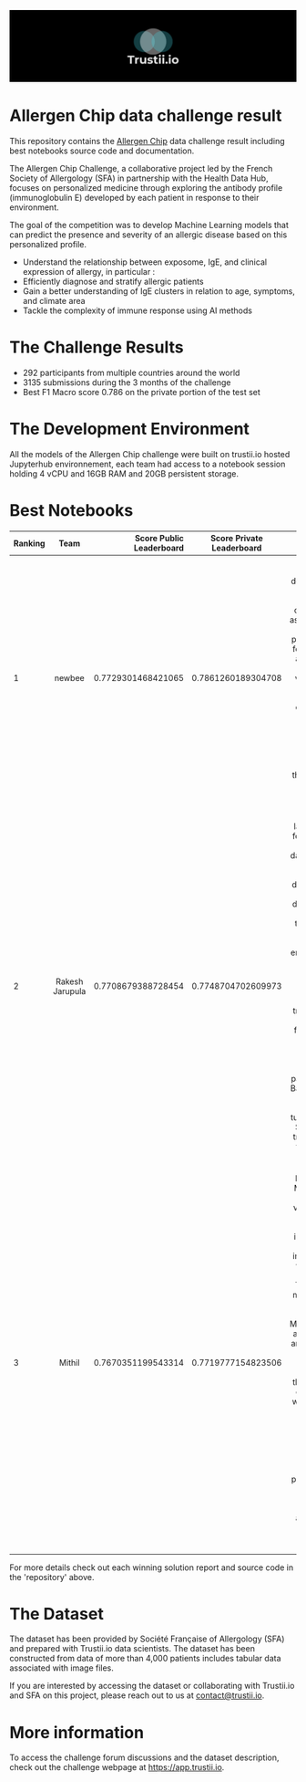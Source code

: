 ![trustii logo](/HeroImage.png)

# Allergen Chip data challenge result
This repository contains the [Allergen Chip](https://www.trustii.io/post/allergen-chip) data challenge result including best notebooks source code and documentation.

The Allergen Chip Challenge, a collaborative project led by the French Society of Allergology (SFA) in partnership with the Health Data Hub, focuses on personalized medicine through exploring the antibody profile (immunoglobulin E) developed by each patient in response to their environment. 

The goal of the competition was to develop Machine Learning models that can predict the presence and severity of an allergic disease based on this personalized profile. 
* Understand the relationship between exposome, IgE, and clinical expression of allergy, in particular : 
* Efficiently diagnose and stratify allergic patients
* Gain a better understanding of IgE clusters in relation to age, symptoms, and climate area
* Tackle the complexity of immune response using AI methods

# The Challenge Results

* 292 participants from multiple countries around the world
* 3135 submissions during the 3 months of the challenge
* Best F1 Macro score 0.786 on the private portion of the test set

# The Development Environment 

All the models of the Allergen Chip challenge were built on trustii.io hosted Jupyterhub environnement, each team had access to a notebook session holding 4 vCPU and 16GB RAM and 20GB persistent storage.

# Best Notebooks

| Ranking    | Team               | Score Public Leaderboard | Score Private Leaderboard | Winning model summary                       |
| -----------|:------------------:| ------------------------:|:-------------------------:|:-------------------------------------------:|
| 1          | newbee             | 0.7729301468421065       | 0.7861260189304708        | Individual binary classifiers were developed for the 27 targets using LightGBM and catboost, with AUC as the training metric. An automated pipeline was created for feature selection and model training with cross-validation. For final predictions, a threshold was chosen for optimal F1 scores, and results from LightGBM and catboost were ensembled. Predictions were then adjusted based on learned target associations. |
| 2          | Rakesh Jarupula    | 0.7708679388728454       | 0.7748704702609973        | The model's effectiveness is largely attributed to feature engineering. Key steps include data pre-processing, where rows and columns were dropped or modified to align train-test distributions, and an allergen-to-treatment mapping was developed. Features were engineered based on row and column statistics, while irrelevant allergen proteins were dropped. Model training was target-specific, using features relevant to each allergen. To address class imbalances, the scale_pos_weight parameter was used. Bayesian Search was employed for hyperparameter tuning with Repeated Stratified KFold for training. Predictions from three models were averaged to avoid overfitting.  |
| 3          | Mithil             | 0.7670351199543314       | 0.7719777154823506        | For preprocessing, Multilabel Stratified K-Fold cross-validation was used along with feature engineering, including row-wise statistics and interaction features, which boosted the model's F1 score. The most effective model was a finely-tuned XGBoost, wrapped in a MultiOutputClassifier, after testing various architectures. During post-processing, rather than a standard 0.5 threshold, individual optimal thresholds were determined for each target, improving the model's F1 performance. A noticeable correlation was found between positive samples in a target and its threshold. This tailored threshold approach played a pivotal role in enhancing the model's accuracy |

For more details check out each winning solution report and source code in the 'repository' above.

# The Dataset

The dataset has been provided by Société Française of Allergology (SFA) and prepared with Trustii.io data scientists. The dataset has been constructed from data of more than 4,000 patients includes tabular data associated with image files.

If you are interested by accessing the dataset or collaborating with Trustii.io and SFA on this project, please reach out to us at contact@trustii.io.

# More information

To access the challenge forum discussions and the dataset description, check out the challenge webpage at https://app.trustii.io.


